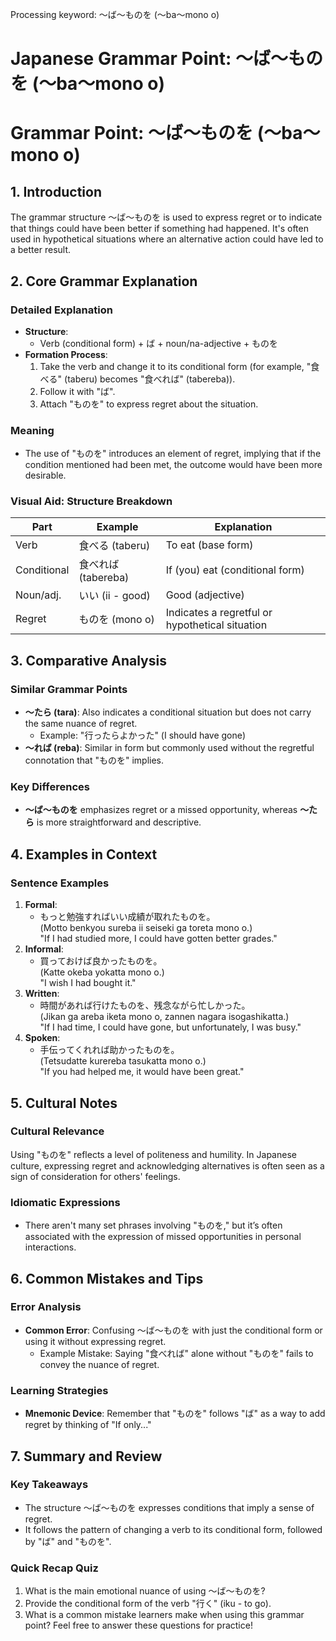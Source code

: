Processing keyword: ～ば～ものを (～ba～mono o)
# Japanese Grammar Point: ～ば～ものを (～ba～mono o)
# Grammar Point: ～ば～ものを (～ba～mono o)
## 1. Introduction
The grammar structure ～ば～ものを is used to express regret or to indicate that things could have been better if something had happened. It's often used in hypothetical situations where an alternative action could have led to a better result.
## 2. Core Grammar Explanation
### Detailed Explanation
- **Structure**: 
    - Verb (conditional form) + ば + noun/na-adjective + ものを
- **Formation Process**:
    1. Take the verb and change it to its conditional form (for example, "食べる" (taberu) becomes "食べれば" (tabereba)).
    2. Follow it with "ば".
    3. Attach "ものを" to express regret about the situation.
### Meaning
- The use of "ものを" introduces an element of regret, implying that if the condition mentioned had been met, the outcome would have been more desirable.
### Visual Aid: Structure Breakdown
| Part           | Example                    | Explanation                            |
|----------------|----------------------------|----------------------------------------|
| Verb           | 食べる (taberu)            | To eat (base form)                     |
| Conditional    | 食べれば (tabereba)        | If (you) eat (conditional form)      |
| Noun/adj.      | いい (ii - good)           | Good (adjective)                        |
| Regret         | ものを (mono o)           | Indicates a regretful or hypothetical situation |
## 3. Comparative Analysis
### Similar Grammar Points
- **～たら (tara)**: Also indicates a conditional situation but does not carry the same nuance of regret. 
    - Example: "行ったらよかった" (I should have gone)
- **～れば (reba)**: Similar in form but commonly used without the regretful connotation that "ものを" implies.
### Key Differences
- **～ば～ものを** emphasizes regret or a missed opportunity, whereas **～たら** is more straightforward and descriptive.
  
## 4. Examples in Context
### Sentence Examples
1. **Formal**:
   - もっと勉強すればいい成績が取れたものを。  
   (Motto benkyou sureba ii seiseki ga toreta mono o.)  
   "If I had studied more, I could have gotten better grades."
2. **Informal**:
   - 買っておけば良かったものを。  
   (Katte okeba yokatta mono o.)  
   "I wish I had bought it."
3. **Written**:
   - 時間があれば行けたものを、残念ながら忙しかった。  
   (Jikan ga areba iketa mono o, zannen nagara isogashikatta.)  
   "If I had time, I could have gone, but unfortunately, I was busy."
4. **Spoken**:
   - 手伝ってくれれば助かったものを。  
   (Tetsudatte kurereba tasukatta mono o.)  
   "If you had helped me, it would have been great."
## 5. Cultural Notes
### Cultural Relevance
Using "ものを" reflects a level of politeness and humility. In Japanese culture, expressing regret and acknowledging alternatives is often seen as a sign of consideration for others' feelings.
### Idiomatic Expressions
- There aren't many set phrases involving "ものを," but it’s often associated with the expression of missed opportunities in personal interactions.
## 6. Common Mistakes and Tips
### Error Analysis
- **Common Error**: Confusing ～ば～ものを with just the conditional form or using it without expressing regret. 
    - Example Mistake: Saying "食べれば" alone without "ものを" fails to convey the nuance of regret.
### Learning Strategies
- **Mnemonic Device**: Remember that "ものを" follows "ば" as a way to add regret by thinking of "If only..."
## 7. Summary and Review
### Key Takeaways
- The structure ～ば～ものを expresses conditions that imply a sense of regret.
- It follows the pattern of changing a verb to its conditional form, followed by "ば" and "ものを".
### Quick Recap Quiz
1. What is the main emotional nuance of using ～ば～ものを?
2. Provide the conditional form of the verb "行く" (iku - to go).
3. What is a common mistake learners make when using this grammar point?
Feel free to answer these questions for practice!
